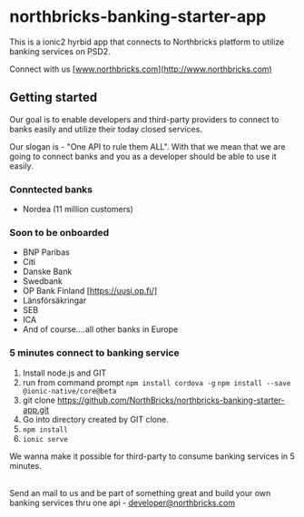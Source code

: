 # northbricks-banking-starter-app
This is a ionic2 hyrbid app that connects to Northbricks platform to utilize banking services on PSD2.

Connect with us [www.northbricks.com](http://www.northbricks.com)

##  Getting started
Our goal is to enable developers and third-party providers to connect to banks easily and utilize their today closed services. 

Our slogan is - "One API to rule them ALL". With that we mean that we are going to connect banks and you as a developer should be able to use it easily.

### Conntected banks
- Nordea (11 million customers)

### Soon to be onboarded
- BNP Paribas
- Citi
- Danske Bank
- Swedbank
- OP Bank Finland [https://uusi.op.fi/]
- Länsförsäkringar 
- SEB
- ICA
- And of course....all other banks in Europe


### 5 minutes connect to banking service
1. Install node.js and GIT
2. run from command prompt `npm install cordova -g` `npm install --save @ionic-native/core@beta`
3. git clone https://github.com/NorthBricks/northbricks-banking-starter-app.git
4. Go into directory created by GIT clone. 
5. `npm install`
6. `ionic serve`

We wanna make it possible for third-party to consume
  banking services in 5 minutes.
  <br><br>

  Send an mail to us and be part of something great and build your own banking services thru one api - developer@northbricks.com
